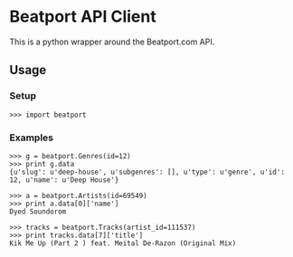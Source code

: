 # Beatport API Client

This is a python wrapper around the Beatport.com API.

## Usage

### Setup

    >>> import beatport

### Examples

    >>> g = beatport.Genres(id=12)
    >>> print g.data
    {u'slug': u'deep-house', u'subgenres': [], u'type': u'genre', u'id': 12, u'name': u'Deep House'}

    >>> a = beatport.Artists(id=69549)
    >>> print a.data[0]['name']
    Dyed Soundorom

    >>> tracks = beatport.Tracks(artist_id=111537)
    >>> print tracks.data[7]['title']
    Kik Me Up (Part 2 ) feat. Meital De-Razon (Original Mix)
